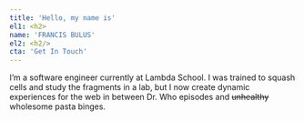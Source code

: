 ```yaml
---
title: 'Hello, my name is'
el1: <h2>
name: 'FRANCIS BULUS'
el2: <h2/>
cta: 'Get In Touch'
---
```


I’m a software engineer currently at Lambda School. I was trained to squash cells and study the fragments in a lab, but I now create dynamic experiences for the web in between Dr. Who episodes and ~~unhealthy~~ wholesome pasta binges.
